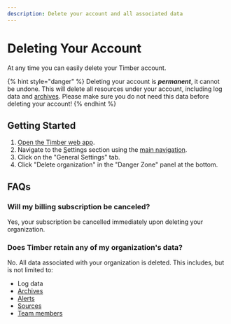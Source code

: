```yaml
---
description: Delete your account and all associated data
---
```


# Deleting Your Account

At any time you can easily delete your Timber account.

{% hint style="danger" %}
Deleting your account is _**permanent**_, it cannot be undone. This will delete all resources under your account, including log data and [archives](../archiving.md). Please make sure you do not need this data before deleting your account!
{% endhint %}

## Getting Started

1. [Open the Timber web app](https://app.timber.io).
2. Navigate to the [S](../../clients/web-app/#the-console)ettings section using the [main navigation](../../clients/web-app/#2-main-navigation).
3. Click on the "General Settings" tab.
4. Click "Delete organization" in the "Danger Zone" panel at the bottom.

## FAQs

### Will my billing subscription be canceled?

Yes, your subscription be cancelled immediately upon deleting your organization.

### Does Timber retain any of my organization's data?

No. All data associated with your organization is deleted. This includes, but is not limited to:

* Log data
* [Archives](../archiving.md)
* [Alerts](../alerting.md)
* [Sources](../source-management.md)
* [Team members](team-management.md)



